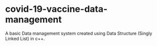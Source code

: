 # covid-19-vaccine-data-management
A basic Data management system created using Data Structure (Singly Linked List) in c++.
